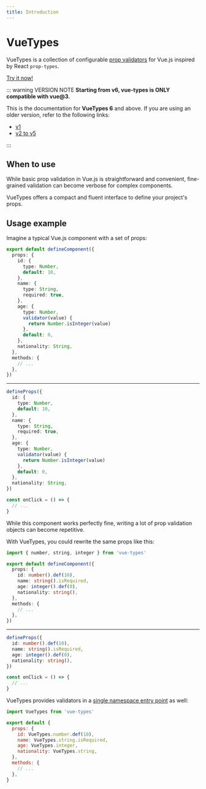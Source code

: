 ```yaml
---
title: Introduction
---
```


<script setup>
import CodeExample from './components/CodeExample.vue'
</script>

# VueTypes

VueTypes is a collection of configurable [prop validators](https://vuejs.org/guide/components/props.html#prop-validation) for Vue.js inspired by React `prop-types`.

[Try it now!](https://stackblitz.com/edit/vitejs-vite-exfrzex6?file=src%2FApp.vue)

::: warning VERSION NOTE
**Starting from v6, vue-types is ONLY compatible with vue@3.**

This is the documentation for **VueTypes 6** and above. If you are using an older version, refer to the following links:

- [v1](https://github.com/dwightjack/vue-types/blob/v1/README.md)
- [v2 to v5](https://vue-types-v5.codeful.dev)

:::

## When to use

While basic prop validation in Vue.js is straightforward and convenient, fine-grained validation can become verbose for complex components.

VueTypes offers a compact and fluent interface to define your project's props.

## Usage example

Imagine a typical Vue.js component with a set of props:

<CodeExample>

```ts
export default defineComponent({
  props: {
    id: {
      type: Number,
      default: 10,
    },
    name: {
      type: String,
      required: true,
    },
    age: {
      type: Number,
      validator(value) {
        return Number.isInteger(value)
      },
      default: 0,
    },
    nationality: String,
  },
  methods: {
    // ...
  },
})
```

---

```ts
defineProps({
  id: {
    type: Number,
    default: 10,
  },
  name: {
    type: String,
    required: true,
  },
  age: {
    type: Number,
    validator(value) {
      return Number.isInteger(value)
    },
    default: 0,
  },
  nationality: String,
})

const onClick = () => {
  // ...
}
```

</CodeExample>

While this component works perfectly fine, writing a lot of prop validation objects can become repetitive.

With VueTypes, you could rewrite the same props like this:

<CodeExample>

```ts
import { number, string, integer } from 'vue-types'

export default defineComponent({
  props: {
    id: number().def(10),
    name: string().isRequired,
    age: integer().def(0),
    nationality: string(),
  },
  methods: {
    // ...
  },
})
```

---

```ts
defineProps({
  id: number().def(10),
  name: string().isRequired,
  age: integer().def(0),
  nationality: string(),
})

const onClick = () => {
  // ...
}
```

</CodeExample>

VueTypes provides validators in a [single namespace entry point](./namespaced-usage/index.md) as well:

```js
import VueTypes from 'vue-types'

export default {
  props: {
    id: VueTypes.number.def(10),
    name: VueTypes.string.isRequired,
    age: VueTypes.integer,
    nationality: VueTypes.string,
  },
  methods: {
    // ...
  },
}
```
